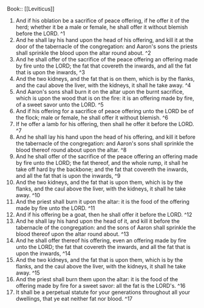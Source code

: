  Book:: [[Leviticus]]
 1. And if his oblation be a sacrifice of peace offering, if he offer it of the herd; whether it be a male or female, he shall offer it without blemish before the LORD. ^1
 2. And he shall lay his hand upon the head of his offering, and kill it at the door of the tabernacle of the congregation: and Aaron's sons the priests shall sprinkle the blood upon the altar round about. ^2
 3. And he shall offer of the sacrifice of the peace offering an offering made by fire unto the LORD; the fat that covereth the inwards, and all the fat that is upon the inwards, ^3
 4. And the two kidneys, and the fat that is on them, which is by the flanks, and the caul above the liver, with the kidneys, it shall he take away. ^4
 5. And Aaron's sons shall burn it on the altar upon the burnt sacrifice, which is upon the wood that is on the fire: it is an offering made by fire, of a sweet savor unto the LORD. ^5
 6. And if his offering for a sacrifice of peace offering unto the LORD be of the flock; male or female, he shall offer it without blemish. ^6
 7. If he offer a lamb for his offering, then shall he offer it before the LORD. ^7
 8. And he shall lay his hand upon the head of his offering, and kill it before the tabernacle of the congregation: and Aaron's sons shall sprinkle the blood thereof round about upon the altar. ^8
 9. And he shall offer of the sacrifice of the peace offering an offering made by fire unto the LORD; the fat thereof, and the whole rump, it shall he take off hard by the backbone; and the fat that covereth the inwards, and all the fat that is upon the inwards, ^9
 10. And the two kidneys, and the fat that is upon them, which is by the flanks, and the caul above the liver, with the kidneys, it shall he take away. ^10
 11. And the priest shall burn it upon the altar: it is the food of the offering made by fire unto the LORD. ^11
 12. And if his offering be a goat, then he shall offer it before the LORD. ^12
 13. And he shall lay his hand upon the head of it, and kill it before the tabernacle of the congregation: and the sons of Aaron shall sprinkle the blood thereof upon the altar round about. ^13
 14. And he shall offer thereof his offering, even an offering made by fire unto the LORD; the fat that covereth the inwards, and all the fat that is upon the inwards, ^14
 15. And the two kidneys, and the fat that is upon them, which is by the flanks, and the caul above the liver, with the kidneys, it shall he take away. ^15
 16. And the priest shall burn them upon the altar: it is the food of the offering made by fire for a sweet savor: all the fat is the LORD's. ^16
 17. It shall be a perpetual statute for your generations throughout all your dwellings, that ye eat neither fat nor blood. ^17

